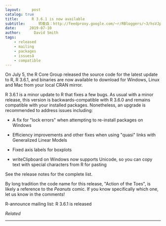 ```yaml
---
layout:     post
catalog: true
title:      R 3.6.1 is now available
subtitle:      转载自：http://feedproxy.google.com/~r/RBloggers/~3/hsVJpm7mL9U/
date:      2019-07-10
author:      David Smith
tags:
    - released
    - mailing
    - packages
    - issuesâ
    - compatible
---
```







On July 5, the R Core Group released the source code for the latest update to R, R 3.6.1, and binaries are now available to download for Windows, Linux and Mac from your local CRAN mirror.

R 3.6.1 is a minor update to R that fixes a few bugs. As usual with a minor release, this version is backwards-compatible with R 3.6.0 and remains compatible with your installed packages. Nonetheless, an upgrade is recommended to address issues including:

- A fix for "lock errors" when attempting to re-install packages on Windows

- Efficiency improvements and other fixes when using "quasi" links with Generalized Linear Models

- Fixed axis labels for boxplots

- writeClipboard on Windows now supports Unicode, so you can copy text with special characters from R for pasting


See the release notes for the complete list.

By long tradition the code name for this release, "Action of the Toes", is likely a reference to the *Peanuts* comic. If you know specifically which one, let us know in the comments!

R-announce mailing list: R 3.6.1 is released


*Related*







---
